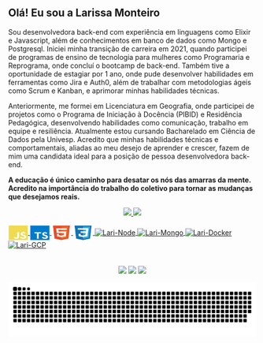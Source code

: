 
<!---
LcsMonteiro/LcsMonteiro is a ✨ special ✨ repository because its `README.md` (this file) appears on your GitHub profile.
You can click the Preview link to take a look at your changes.
--->

## Olá! Eu sou a Larissa Monteiro 

Sou desenvolvedora back-end com experiência em linguagens como Elixir e Javascript, além de conhecimentos em banco de dados como Mongo e Postgresql. Iniciei minha transição de carreira em 2021, quando participei de programas de ensino de tecnologia para mulheres como Programaria e Reprograma, onde concluí o bootcamp de back-end. Também tive a oportunidade de estagiar por 1 ano, onde pude desenvolver habilidades em ferramentas como Jira e Auth0, além de trabalhar com metodologias ágeis como Scrum e Kanban, e aprimorar minhas habilidades técnicas.

Anteriormente, me formei em Licenciatura em Geografia, onde participei de projetos como o Programa de Iniciação à Docência (PIBID) e Residência Pedagógica, desenvolvendo habilidades como comunicação, trabalho em equipe e resiliência. Atualmente estou cursando Bacharelado em Ciência de Dados pela Univesp.
Acredito que minhas habilidades técnicas e comportamentais, aliadas ao meu desejo de aprender e crescer, fazem de mim uma candidata ideal para a posição de pessoa desenvolvedora back-end.

**A educação é único caminho para desatar os nós das amarras da mente. Acredito na importância do trabalho do coletivo para tornar as mudanças que desejamos reais.**
<br>
<div align="center">
  <a href="https://github.com/LcsMonteiro">
  <img height="180em" src="https://github-readme-stats.vercel.app/api?username=LcsMonteiro&show_icons=true&theme=jolly&include_all_commits=true&count_private=true"/>
  <img height="180em" src="https://github-readme-stats.vercel.app/api/top-langs/?username=LcsMonteiro&layout=compact&langs_count=7&theme=jolly"/>
</div>
<div style="display: inline_block"><br>
  <img align="center" alt="Lari-Js" height="30" width="40" src="https://raw.githubusercontent.com/devicons/devicon/master/icons/javascript/javascript-plain.svg">
  <img align="center" alt="Lari-Ts" height="30" width="40" src="https://raw.githubusercontent.com/devicons/devicon/master/icons/typescript/typescript-plain.svg">
  <img align="center" alt="Lari-HTML" height="30" width="40" src="https://raw.githubusercontent.com/devicons/devicon/master/icons/html5/html5-original.svg">
  <img align="center" alt="Lari-CSS" height="30" width="40" src="https://raw.githubusercontent.com/devicons/devicon/master/icons/css3/css3-original.svg">
  <img align="center" alt="Lari-Node" height="60" width="60" src="https://cdn.jsdelivr.net/gh/devicons/devicon/icons/nodejs/nodejs-original-wordmark.svg">
  <img align="center" alt="Lari-Mongo" height="40" width="50" src="https://cdn.jsdelivr.net/gh/devicons/devicon/icons/mongodb/mongodb-original-wordmark.svg">
  <img align="center" alt="Lari-Docker" height="40" width="50" src="https://cdn.jsdelivr.net/gh/devicons/devicon/icons/docker/docker-original-wordmark.svg">
  <img align="center" alt="Lari-GCP" height="60" width="60" src="https://cdn.jsdelivr.net/gh/devicons/devicon/icons/googlecloud/googlecloud-original-wordmark.svg">
  
  </div>
  <br>
  <br>
  <div align= "center"> 
    <a href="https://www.instagram.com/eu.larimonteiro/" target="_blank"><img src="https://img.shields.io/badge/-Instagram-%23E4405F?style=for-the-badge&logo=instagram&logoColor=white" target="_blank"></a> 
    <a href = "mailto:lcsmonteiiro@gmail.com"><img src="https://img.shields.io/badge/-Gmail-%23333?style=for-the-badge&logo=gmail&logoColor=white" target="_blank"></a>
    <a href="https://www.linkedin.com/in/larissa-silva-monteiro/" target="_blank"><img src="https://img.shields.io/badge/-LinkedIn-%230077B5?style=for-the-badge&logo=linkedin&logoColor=white" target="_blank"></a>
    
![Snake animation](https://github.com/LcsMonteiro/LcsMonteiro/blob/output/github-contribution-grid-snake.svg)

  </div>
